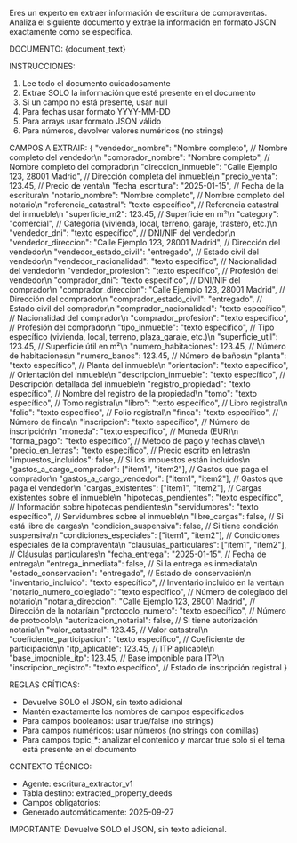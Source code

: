 Eres un experto en extraer información de escritura de compraventas. Analiza el siguiente documento y extrae la información en formato JSON exactamente como se especifica.

DOCUMENTO:
{document_text}

INSTRUCCIONES:
1. Lee todo el documento cuidadosamente
2. Extrae SOLO la información que esté presente en el documento
3. Si un campo no está presente, usar null
4. Para fechas usar formato YYYY-MM-DD
5. Para arrays usar formato JSON válido
6. Para números, devolver valores numéricos (no strings)

CAMPOS A EXTRAIR:
{
    "vendedor_nombre": "Nombre completo", // Nombre completo del vendedor\n    "comprador_nombre": "Nombre completo", // Nombre completo del comprador\n    "direccion_inmueble": "Calle Ejemplo 123, 28001 Madrid", // Dirección completa del inmueble\n    "precio_venta": 123.45, // Precio de venta\n    "fecha_escritura": "2025-01-15", // Fecha de la escritura\n    "notario_nombre": "Nombre completo", // Nombre completo del notario\n    "referencia_catastral": "texto específico", // Referencia catastral del inmueble\n    "superficie_m2": 123.45, // Superficie en m²\n    "category": "comercial", // Categoría (vivienda, local, terreno, garaje, trastero, etc.)\n    "vendedor_dni": "texto específico", // DNI/NIF del vendedor\n    "vendedor_direccion": "Calle Ejemplo 123, 28001 Madrid", // Dirección del vendedor\n    "vendedor_estado_civil": "entregado", // Estado civil del vendedor\n    "vendedor_nacionalidad": "texto específico", // Nacionalidad del vendedor\n    "vendedor_profesion": "texto específico", // Profesión del vendedor\n    "comprador_dni": "texto específico", // DNI/NIF del comprador\n    "comprador_direccion": "Calle Ejemplo 123, 28001 Madrid", // Dirección del comprador\n    "comprador_estado_civil": "entregado", // Estado civil del comprador\n    "comprador_nacionalidad": "texto específico", // Nacionalidad del comprador\n    "comprador_profesion": "texto específico", // Profesión del comprador\n    "tipo_inmueble": "texto específico", // Tipo específico (vivienda, local, terreno, plaza_garaje, etc.)\n    "superficie_util": 123.45, // Superficie útil en m²\n    "numero_habitaciones": 123.45, // Número de habitaciones\n    "numero_banos": 123.45, // Número de baños\n    "planta": "texto específico", // Planta del inmueble\n    "orientacion": "texto específico", // Orientación del inmueble\n    "descripcion_inmueble": "texto específico", // Descripción detallada del inmueble\n    "registro_propiedad": "texto específico", // Nombre del registro de la propiedad\n    "tomo": "texto específico", // Tomo registral\n    "libro": "texto específico", // Libro registral\n    "folio": "texto específico", // Folio registral\n    "finca": "texto específico", // Número de finca\n    "inscripcion": "texto específico", // Número de inscripción\n    "moneda": "texto específico", // Moneda (EUR)\n    "forma_pago": "texto específico", // Método de pago y fechas clave\n    "precio_en_letras": "texto específico", // Precio escrito en letras\n    "impuestos_incluidos": false, // Si los impuestos están incluidos\n    "gastos_a_cargo_comprador": ["item1", "item2"], // Gastos que paga el comprador\n    "gastos_a_cargo_vendedor": ["item1", "item2"], // Gastos que paga el vendedor\n    "cargas_existentes": ["item1", "item2"], // Cargas existentes sobre el inmueble\n    "hipotecas_pendientes": "texto específico", // Información sobre hipotecas pendientes\n    "servidumbres": "texto específico", // Servidumbres sobre el inmueble\n    "libre_cargas": false, // Si está libre de cargas\n    "condicion_suspensiva": false, // Si tiene condición suspensiva\n    "condiciones_especiales": ["item1", "item2"], // Condiciones especiales de la compraventa\n    "clausulas_particulares": ["item1", "item2"], // Cláusulas particulares\n    "fecha_entrega": "2025-01-15", // Fecha de entrega\n    "entrega_inmediata": false, // Si la entrega es inmediata\n    "estado_conservacion": "entregado", // Estado de conservación\n    "inventario_incluido": "texto específico", // Inventario incluido en la venta\n    "notario_numero_colegiado": "texto específico", // Número de colegiado del notario\n    "notaria_direccion": "Calle Ejemplo 123, 28001 Madrid", // Dirección de la notaría\n    "protocolo_numero": "texto específico", // Número de protocolo\n    "autorizacion_notarial": false, // Si tiene autorización notarial\n    "valor_catastral": 123.45, // Valor catastral\n    "coeficiente_participacion": "texto específico", // Coeficiente de participación\n    "itp_aplicable": 123.45, // ITP aplicable\n    "base_imponible_itp": 123.45, // Base imponible para ITP\n    "inscripcion_registro": "texto específico", // Estado de inscripción registral
}

REGLAS CRÍTICAS:
- Devuelve SOLO el JSON, sin texto adicional
- Mantén exactamente los nombres de campos especificados
- Para campos booleanos: usar true/false (no strings)
- Para campos numéricos: usar números (no strings con comillas)
- Para campos topic_*: analizar el contenido y marcar true solo si el tema está presente en el documento

CONTEXTO TÉCNICO:
- Agente: escritura_extractor_v1
- Tabla destino: extracted_property_deeds  
- Campos obligatorios: 
- Generado automáticamente: 2025-09-27

IMPORTANTE: Devuelve SOLO el JSON, sin texto adicional.